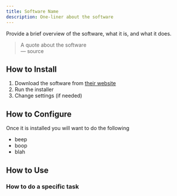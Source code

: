 ```yaml
---
title: Software Name
description: One-liner about the software
---
```


Provide a brief overview of the software, what it is, and what it does.

> A quote about the software  
> &mdash; source

## How to Install

1. Download the software from [their website](https://examplesite.com)
2. Run the installer
3. Change settings (if needed)

## How to Configure

Once it is installed you will want to do the following

- beep
- boop
- blah

## How to Use

### How to do a specific task
